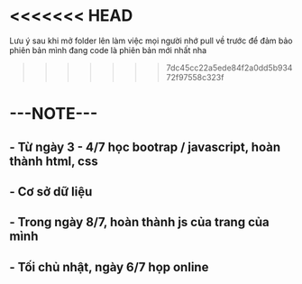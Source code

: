 <<<<<<< HEAD
=======
Lưu ý sau khi mở folder lên làm việc mọi người nhớ pull về trước để đảm bảo phiên bản mình đang code là phiên bản mới nhất nha
>>>>>>> 7dc45cc22a5ede84f2a0dd5b93472f97558c323f
# ---NOTE---
## - Từ ngày 3 - 4/7 học bootrap / javascript, hoàn thành html, css
## - Cơ sở dữ liệu
## - Trong ngày 8/7, hoàn thành js của trang của mình
## - Tối chủ nhật, ngày 6/7 họp online